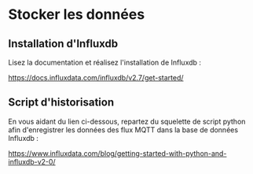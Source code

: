 # Stocker les données

## Installation d'Influxdb

Lisez la documentation et réalisez l'installation de Influxdb :

https://docs.influxdata.com/influxdb/v2.7/get-started/

## Script d'historisation

En vous aidant du lien ci-dessous, repartez du squelette de script python afin d'enregistrer les données des flux MQTT dans la base de données Influxdb :

https://www.influxdata.com/blog/getting-started-with-python-and-influxdb-v2-0/
